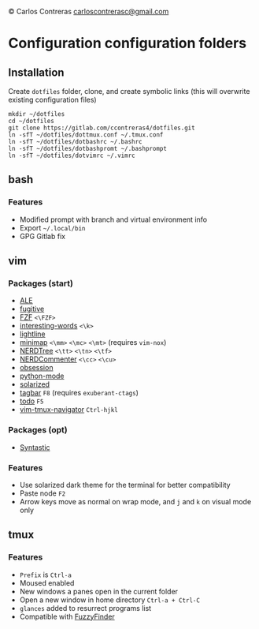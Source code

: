 &copy; Carlos Contreras
carloscontrerasc@gmail.com

Configuration configuration folders
==================================

Installation
------------

Create `dotfiles` folder, clone, and create symbolic links (this will overwrite existing configuration files)

    mkdir ~/dotfiles
	cd ~/dotfiles
	git clone https://gitlab.com/ccontreras4/dotfiles.git
	ln -sfT ~/dotfiles/dottmux.conf ~/.tmux.conf
	ln -sfT ~/dotfiles/dotbashrc ~/.bashrc
	ln -sfT ~/dotfiles/dotbashpromt ~/.bashprompt
	ln -sfT ~/dotfiles/dotvimrc ~/.vimrc
    


bash
----

### Features
* Modified prompt with branch and virtual environment info
* Export `~/.local/bin`
* GPG Gitlab fix 

vim
---

### Packages (start)
* [ALE](https://github.com/dense-analysis/ale) 
* [fugitive](https://github.com/tpope/vim-fugitive)
* [FZF](https://github.com/junegunn/fzf.vim) `<\FZF>`
* [interesting-words](https://github.com/lfv89/vim-interestingwords) `<\k>`
* [lightline](https://github.com/itchyny/lightline.vim)
* [minimap](https://github.com/severin-lemaignan/vim-minimap) `<\mm>` `<\mc>` `<\mt>` (requires `vim-nox`)
* [NERDTree](https://github.com/scrooloose/nerdtree) `<\tt>` `<\tn>` `<\tf>`
* [NERDCommenter](https://github.com/scrooloose/nerdcommenter) `<\cc>` `<\cu>`
* [obsession](https://github.com/tpope/vim-obsession)
* [python-mode](https://github.com/python-mode/python-mode)
* [solarized](https://github.com/altercation/vim-colors-solarized)
* [tagbar](https://github.com/majutsushi/tagbar) `F8` (requires `exuberant-ctags`)
* [todo](https://github.com/Dimercel/todo-vim) `F5`
* [vim-tmux-navigator](https://github.com/christoomey/vim-tmux-navigator) `Ctrl-hjkl`

### Packages (opt)
* [Syntastic](https://github.com/scrooloose/syntastic)

### Features
* Use solarized dark theme for the terminal for better compatibility
* Paste node `F2`
* Arrow keys move as normal on wrap mode, and `j` and `k` on visual mode only

tmux
----

### Features
* `Prefix` is `Ctrl-a`
* Moused enabled
* New windows a panes open in the current folder
* Open a new window in home directory `Ctrl-a + Ctrl-C`
* `glances` added to resurrect programs list
* Compatible with [FuzzyFinder](https://github.com/junegunn/fzf)

